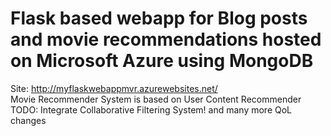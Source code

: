 # Flask based webapp for Blog posts and movie recommendations hosted on Microsoft Azure using MongoDB  
Site: http://myflaskwebappmvr.azurewebsites.net/  
Movie Recommender System is based on User Content Recommender  
TODO: Integrate Collaborative Filtering System! and many more QoL changes
